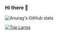 ### Hi there 👋

![Anurag's GitHub stats](https://github-readme-stats.vercel.app/api?username=jeongola&show_icons=true&theme=radical)

[![Top Langs](https://github-readme-stats.vercel.app/api/top-langs/?username=jeongola&langs_count=10&layout=compact&theme=dark)](https://github.com/jeongola/jeongola)﻿
